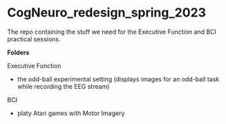 # CogNeuro_redesign_spring_2023
The repo containing the stuff we need for the Executive Function and BCI practical sessions.


**Folders**

Executive Function
  - the odd-ball experimental setting (displays images for an odd-ball task while recording the EEG stream)
  
BCI
  - platy Atari games with Motor Imagery
